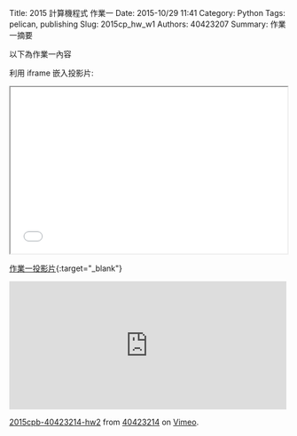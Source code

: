 Title: 2015 計算機程式 作業一
Date: 2015-10/29 11:41
Category: Python
Tags: pelican, publishing
Slug: 2015cp_hw_w1
Authors: 40423207
Summary: 作業一摘要

以下為作業一內容

利用 iframe 嵌入投影片:

<iframe src="40423207_cp_w1_p.html" width="500" height="300"></iframe>

[作業一投影片](40423207_cp_w1p.html){:target="_blank"}

<iframe src="https://player.vimeo.com/video/144870435" width="500" height="231" frameborder="0" webkitallowfullscreen mozallowfullscreen allowfullscreen></iframe> <p><a href="https://vimeo.com/144870435">2015cpb-40423214-hw2</a> from <a href="https://vimeo.com/user45523667">40423214</a> on <a href="https://vimeo.com">Vimeo</a>.</p>